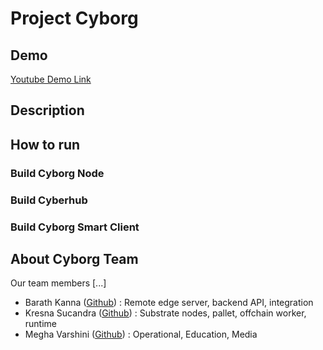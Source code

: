 # Project Cyborg

## Demo

<!--- TODO: update --->
[Youtube Demo Link](https://www.youtube.com/)

## Description

<!--- TODO: update --->

## How to run

### Build Cyborg Node

### Build Cyberhub

### Build Cyborg Smart Client

<!--- TODO: update --->

## About Cyborg Team

Our team members [...]

* Barath Kanna ([Github](https://github.com/)) : Remote edge server, backend API, integration
* Kresna Sucandra ([Github](https://github.com/SHA888)) : Substrate nodes, pallet, offchain worker, runtime
* Megha Varshini ([Github](https://github.com/)) : Operational, Education, Media
